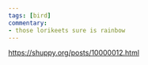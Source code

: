 ```yaml
---
tags: [bird] 
commentary:
- those lorikeets sure is rainbow
---
```


https://shuppy.org/posts/10000012.html
